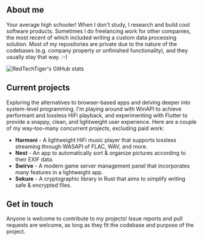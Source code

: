 ## About me
Your average high schooler! When I don't study, I research and build cool software products. Sometimes I do freelancing work for other companies, the most recent of which included writing a custom data processing solution. Most of my repositories are private due to the nature of the codebases (e.g. company property or unfinished functionality), and they usually stay that way. :-)

![RedTechTiger's GitHub stats](http://github-readme-stats-nine-sigma-84.vercel.app/api?username=redtechtiger&show_icons=true&theme=radical)

## Current projects
Exploring the alternatives to browser-based apps and delving deeper into system-level programming. I'm playing around with WinAPI to achieve performant and lossless HiFi playback, and experimenting with Flutter to provide a snappy, clean, and lightweight user experience. Here are a couple of my way-too-many concurrent projects, excluding paid work:
- **Harmoni** - A lightweight HiFi music player that supports lossless streaming through WASAPI of FLAC, WAV, and more.
- **Nest** - An app to automatically sort & organize pictures according to their EXIF data.
- **Swirve** - A modern game server management panel that incorporates many features in a lightweight app.
- **Sekure** - A cryptographic library in Rust that aims to simplify writing safe & encrypted files.

## Get in touch
Anyone is welcome to contribute to my projects! Issue reports and pull requests are welcome, as long as they fit the codebase and purpose of the project.
